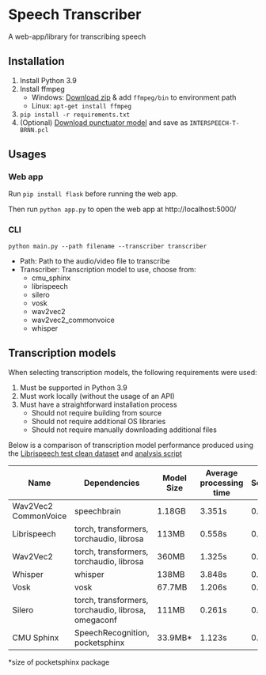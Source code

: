# Speech Transcriber
A web-app/library for transcribing speech

## Installation
1. Install Python 3.9
2. Install ffmpeg
    - Windows: [Download zip](https://www.gyan.dev/ffmpeg/builds/ffmpeg-release-essentials.zip) & add `ffmpeg/bin` to environment path
    - Linux: `apt-get install ffmpeg`
3. `pip install -r requirements.txt`
4. (Optional) [Download punctuator model](https://drive.google.com/file/d/0B7BsN5f2F1fZZ2ZXd3R0dEh6NDA/view?usp=share_link&resourcekey=0-S3cjcY9TTBHI2poYfEXmWA) and save as `INTERSPEECH-T-BRNN.pcl` 

## Usages

### Web app
Run `pip install flask` before running the web app.

Then run `python app.py` to open the web app at http://localhost:5000/

### CLI
`python main.py --path filename --transcriber transcriber`
- Path: Path to the audio/video file to transcribe
- Transcriber: Transcription model to use, choose from:
    - cmu_sphinx
    - librispeech
    - silero
    - vosk
    - wav2vec2
    - wav2vec2_commonvoice
    - whisper

## Transcription models
When selecting transcription models, the following requirements were used:
1. Must be supported in Python 3.9
2. Must work locally (without the usage of an API)
3. Must have a straightforward installation process
    - Should not require building from source
    - Should not require additional OS libraries
    - Should not require manually downloading additional files 

Below is a comparison of transcription model performance produced using the [Librispeech test clean dataset](http://www.openslr.org/12) and [analysis script](analysis.py)

| Name | Dependencies | Model Size | Average processing time | Score
|-|-|-|-|-|
| Wav2Vec2 CommonVoice | speechbrain | 1.18GB | 3.351s | 0.87
| Librispeech | torch, transformers, torchaudio, librosa | 113MB | 0.558s | 0.85
| Wav2Vec2 | torch, transformers, torchaudio, librosa | 360MB | 1.325s | 0.8
| Whisper | whisper | 138MB | 3.848s | 0.77
| Vosk | vosk | 67.7MB | 1.206s | 0.76
| Silero | torch, transformers, torchaudio, librosa, omegaconf | 111MB | 0.261s | 0.68 |
| CMU Sphinx | SpeechRecognition, pocketsphinx | 33.9MB* | 1.123s | 0.55

*size of pocketsphinx package
